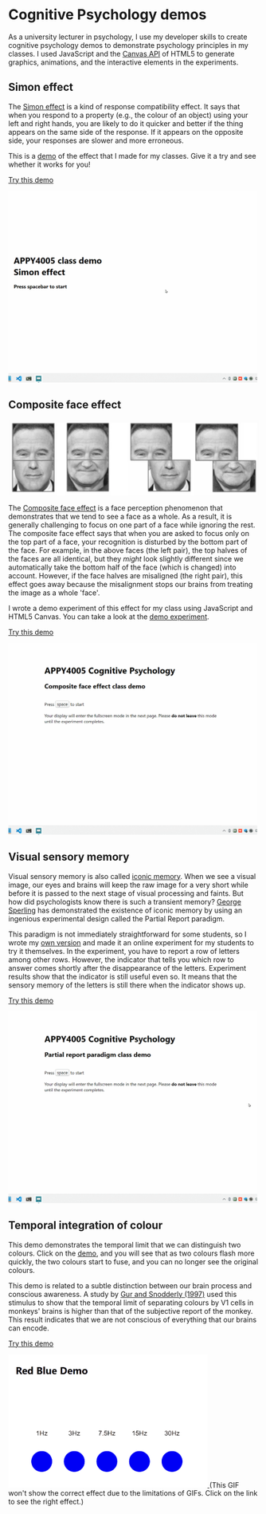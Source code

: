 # Cognitive Psychology demos

As a university lecturer in psychology, I use my developer skills to create cognitive psychology demos to demonstrate psychology principles in my classes. I used JavaScript and the [Canvas API](https://developer.mozilla.org/en-US/docs/Web/API/Canvas_API) of HTML5 to generate graphics, animations, and the interactive elements in the experiments. 


## Simon effect

The [Simon effect](https://en.wikipedia.org/wiki/Simon_effect) is a kind of response compatibility effect. It says that when you respond to a property (e.g., the colour of an object) using your left and right hands, you are likely to do it quicker and better if the thing appears on the same side of the response. If it appears on the opposite side, your responses are slower and more erroneous.

This is a [demo](https://louiskhchan.github.io/class-demos/simon_effect/) of the effect that I made for my classes. Give it a try and see whether it works for you!

[Try this demo](https://louiskhchan.github.io/class-demos/simon_effect/)

<a href='https://louiskhchan.github.io/class-demos/simon_effect/'><img src='simon.gif' width='500' /> </a>


## Composite face effect

![composite face effect](composite_effect_fig.png)

The [Composite face effect](https://link.springer.com/article/10.3758/s13423-016-1131-5) is a face perception phenomenon that demonstrates that we tend to see a face as a whole. As a result, it is generally challenging to focus on one part of a face while ignoring the rest. The composite face effect says that when you are asked to focus only on the top part of a face, your recognition is disturbed by the bottom part of the face. For example, in the above faces (the left pair), the top halves of the faces are all identical, but they *might* look slightly different since we automatically take the bottom half of the face (which is changed) into account. However, if the face halves are misaligned (the right pair), this effect goes away because the misalignment stops our brains from treating the image as a whole 'face'.

I wrote a demo experiment of this effect for my class using JavaScript and HTML5 Canvas. You can take a look at the [demo experiment](https://louiskhchan.github.io/class-demos/composite_effect/index.htm?id=testuser). 

[Try this demo](https://louiskhchan.github.io/class-demos/composite_effect/index.htm?id=testuser)

<a href='https://louiskhchan.github.io/class-demos/composite_effect/index.htm?id=testuser'><img src='composite.gif' width='500' /> </a>


## Visual sensory memory

Visual sensory memory is also called [iconic memory](https://www.simplypsychology.org/iconic-memory.html). When we see a visual image, our eyes and brains will keep the raw image for a very short while before it is passed to the next stage of visual processing and faints. But how did psychologists know there is such a transient memory? [George Sperling](https://en.wikipedia.org/wiki/George_Sperling) has demonstrated the existence of iconic memory by using an ingenious experimental design called the Partial Report paradigm.

This paradigm is not immediately straightforward for some students, so I wrote my [own version](https://louiskhchan.github.io/class-demos/sperling/index.htm?id=testuser) and made it an online experiment for my students to try it themselves. In the experiment, you have to report a row of letters among other rows. However, the indicator that tells you which row to answer comes shortly after the disappearance of the letters. Experiment results show that the indicator is still useful even so. It means that the sensory memory of the letters is still there when the indicator shows up.

[Try this demo](https://louiskhchan.github.io/class-demos/sperling/index.htm?id=testuser)

<a href='https://louiskhchan.github.io/class-demos/sperling/index.htm?id=testuser'><img src='sperling.gif' width='500' /> </a>



## Temporal integration of colour

This demo demonstrates the temporal limit that we can distinguish two colours. Click on the [demo](https://louiskhchan.github.io/class-demos/redblue/index.htm), and you will see that as two colours flash more quickly, the two colours start to fuse, and you can no longer see the original colours.

This demo is related to a subtle distinction between our brain process and conscious awareness. A study by [Gur and Snodderly (1997)](https://www.sciencedirect.com/science/article/pii/S0042698996001836?via%3Dihub) used this stimulus to show that the temporal limit of separating colours by V1 cells in monkeys' brains is higher than that of the subjective report of the monkey. This result indicates that we are not conscious of everything that our brains can encode.

[Try this demo](https://louiskhchan.github.io/class-demos/redblue/index.htm)

<a href='https://louiskhchan.github.io/class-demos/redblue/index.htm'><img src='redblue.gif' width='400' /> </a>
(This GIF won't show the correct effect due to the limitations of GIFs. Click on the link to see the right effect.)


